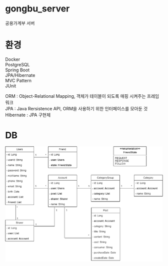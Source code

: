 # gongbu_server
공용가계부 서버

# 환경
Docker  
PostgreSQL  
Spring Boot  
JPA/Hibernate  
MVC Pattern  
JUnit  

ORM : Object-Relational Mapping, 객체가 테이블이 되도록 매핑 시켜주는 프레임워크  
JPA : Java Rersistence API, ORM을 사용하기 위한 인터페이스를 모아둔 것  
Hibernate : JPA 구현체  

# DB
![DB](./image/UML.png)  
